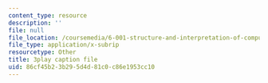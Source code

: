 ```yaml
---
content_type: resource
description: ''
file: null
file_location: /coursemedia/6-001-structure-and-interpretation-of-computer-programs-spring-2005/86cf45b23b295d4d81c0c86e1953cc10_V_7mmwpgJHU.vtt
file_type: application/x-subrip
resourcetype: Other
title: 3play caption file
uid: 86cf45b2-3b29-5d4d-81c0-c86e1953cc10
---
```

